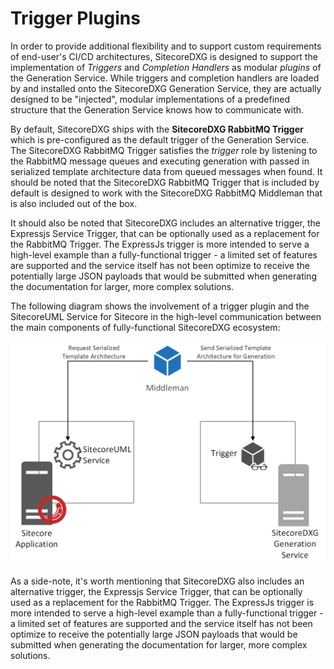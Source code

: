 # Trigger Plugins

In order to provide additional flexibility and to support custom requirements of end-user's CI/CD architectures, SitecoreDXG is designed to support the implementation of _Triggers_ and _Completion Handlers_ as modular _plugins_ of the Generation Service. While triggers and completion handlers are loaded by and installed onto the SitecoreDXG Generation Service, they are actually designed to be "injected", modular implementations of a predefined structure that the Generation Service knows how to communicate with.

By default, SitecoreDXG ships with the **SitecoreDXG RabbitMQ Trigger** which is pre-configured as the default trigger of the Generation Service. The SitecoreDXG RabbitMQ Trigger satisfies the _trigger_ role by listening to the RabbitMQ message queues and executing generation with passed in serialized template architecture data from queued messages when found. It should be noted that the SitecoreDXG RabbitMQ Trigger that is included by default is designed to work with the SitecoreDXG RabbitMQ Middleman that is also included out of the box.

It should also be noted that SitecoreDXG includes an alternative trigger, the Expressjs Service Trigger, that can be optionally used as a replacement for the RabbitMQ Trigger. The ExpressJs trigger is more intended to serve a high-level example than a fully-functional trigger - a limited set of features are supported and the service itself has not been optimize to receive the potentially large JSON payloads that would be submitted when generating the documentation for larger, more complex solutions.

The following diagram shows the involvement of a trigger plugin and the SitecoreUML Service for Sitecore in the high-level communication between the main components of fully-functional SitecoreDXG ecosystem:

![](/assets/SitecoreDXG_Components_TriggerSerializerCommunication.png)

As a side-note, it's worth mentioning that SitecoreDXG also includes an alternative trigger, the Expressjs Service Trigger, that can be optionally used as a replacement for the RabbitMQ Trigger. The ExpressJs trigger is more intended to serve a high-level example than a fully-functional trigger - a limited set of features are supported and the service itself has not been optimize to receive the potentially large JSON payloads that would be submitted when generating the documentation for larger, more complex solutions.

